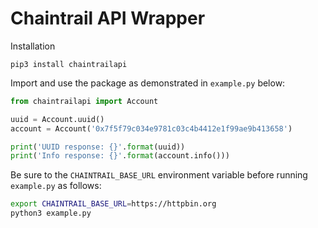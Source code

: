 # Chaintrail API Wrapper

Installation
```
pip3 install chaintrailapi
```


Import and use the package as demonstrated in `example.py` below:
```python
from chaintrailapi import Account

uuid = Account.uuid()
account = Account('0x7f5f79c034e9781c03c4b4412e1f99ae9b413658')

print('UUID response: {}'.format(uuid))
print('Info response: {}'.format(account.info()))
```


Be sure to the `CHAINTRAIL_BASE_URL` environment variable before running `example.py` as follows:
```bash
export CHAINTRAIL_BASE_URL=https://httpbin.org
python3 example.py
```
